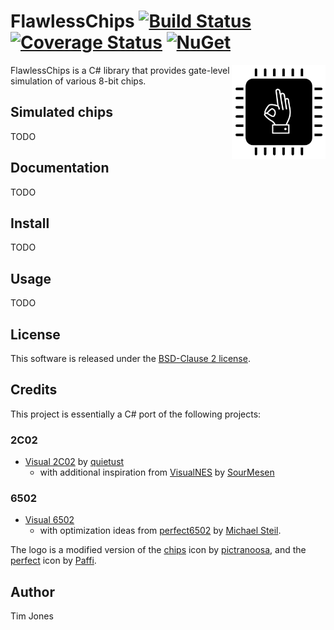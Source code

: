 # FlawlessChips [![Build Status](https://github.com/tgjones/FlawlessChips/actions/workflows/ci.yml/badge.svg?branch=main)](https://github.com/tgjones/FlawlessChips/actions)  [![Coverage Status](https://coveralls.io/repos/github/tgjones/FlawlessChips/badge.svg?branch=main)](https://coveralls.io/github/tgjones/FlawlessChips?branch=main)  [![NuGet](https://img.shields.io/nuget/v/FlawlessChips.svg)](https://www.nuget.org/packages/FlawlessChips/)

<img align="right" width="150px" height="150px" src="img/logo.png">

FlawlessChips is a C# library that provides gate-level simulation of various 8-bit chips.

## Simulated chips

TODO

## Documentation

TODO

## Install

TODO

## Usage

TODO

## License

This software is released under the [BSD-Clause 2 license](https://opensource.org/licenses/BSD-2-Clause). 

## Credits

This project is essentially a C# port of the following projects:

### 2C02

* [Visual 2C02](https://www.qmtpro.com/~nes/chipimages/visual2c02/) by [quietust](https://www.qmtpro.com/)
  * with additional inspiration from [VisualNES](https://github.com/SourMesen/VisualNes) by [SourMesen](https://github.com/SourMesen)

### 6502

* [Visual 6502](http://www.visual6502.org/JSSim/index.html)
  * with optimization ideas from [perfect6502](https://github.com/mist64/perfect6502) by [Michael Steil](http://www.pagetable.com/).

The logo is a modified version of the [chips](https://thenounproject.com/icon/chips-4719557/) icon by [pictranoosa](https://thenounproject.com/ihsannugroho/), and the [perfect](https://thenounproject.com/icon/perfect-1221120/) icon by [Paffi](https://thenounproject.com/paffi/).

## Author

Tim Jones